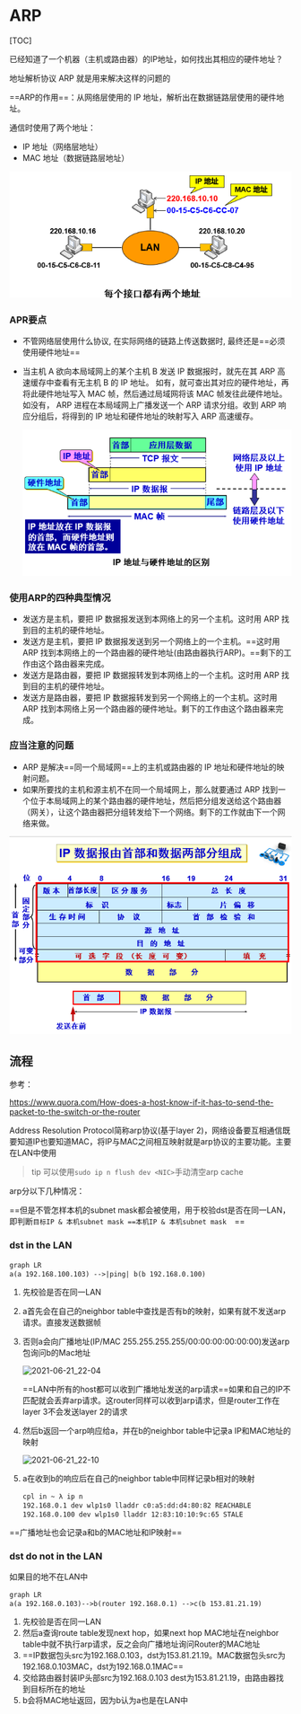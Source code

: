 # ARP

[TOC]

已经知道了一个机器（主机或路由器）的IP地址，如何找出其相应的硬件地址？

地址解析协议 ARP 就是用来解决这样的问题的

==ARP的作用==：从网络层使用的 IP 地址，解析出在数据链路层使用的硬件地址。

通信时使用了两个地址：

- IP 地址（网络层地址）
- MAC 地址（数据链路层地址）

<img src="..\..\..\imgs\_Net\计算机网络\Snipaste_2020-08-23_15-15-25.png" style="zoom:80%;" />

### APR要点

- 不管网络层使用什么协议, 在实际网络的链路上传送数据时, 最终还是==必须使用硬件地址==

- 当主机 A 欲向本局域网上的某个主机 B 发送 IP 数据报时，就先在其 ARP 高速缓存中查看有无主机 B 的 IP 地址。
  如有，就可查出其对应的硬件地址，再将此硬件地址写入 MAC 帧，然后通过局域网将该 MAC 帧发往此硬件地址。
  如没有， ARP 进程在本局域网上广播发送一个 ARP 请求分组。收到 ARP 响应分组后，将得到的 IP 地址和硬件地址的映射写入 ARP 高速缓存。

  <img src="..\..\..\imgs\_Net\计算机网络\Snipaste_2020-08-23_15-16-20.png" style="zoom:80%;" />

### 使用ARP的四种典型情况

- 发送方是主机，要把 IP 数据报发送到本网络上的另一个主机。这时用 ARP 找到目的主机的硬件地址。 
- 发送方是主机，要把 IP 数据报发送到另一个网络上的一个主机。==这时用 ARP 找到本网络上的一个路由器的硬件地址(由路由器执行ARP)。==剩下的工作由这个路由器来完成。 
- 发送方是路由器，要把 IP 数据报转发到本网络上的一个主机。这时用 ARP 找到目的主机的硬件地址。 
- 发送方是路由器，要把 IP 数据报转发到另一个网络上的一个主机。这时用 ARP 找到本网络上另一个路由器的硬件地址。剩下的工作由这个路由器来完成。 

### 应当注意的问题

- ARP 是解决==同一个局域网==上的主机或路由器的 IP 地址和硬件地址的映射问题。
- 如果所要找的主机和源主机不在同一个局域网上，那么就要通过 ARP 找到一个位于本局域网上的某个路由器的硬件地址，然后把分组发送给这个路由器（网关），让这个路由器把分组转发给下一个网络。剩下的工作就由下一个网络来做。

<img src="..\..\..\imgs\_Net\计算机网络\Snipaste_2020-08-23_17-27-20.png" style="zoom:80%;" />

## 流程

参考：

https://www.quora.com/How-does-a-host-know-if-it-has-to-send-the-packet-to-the-switch-or-the-router

Address Resolution Protocol简称arp协议(基于layer 2)，网络设备要互相通信既要知道IP也要知道MAC，将IP与MAC之间相互映射就是arp协议的主要功能。主要在LAN中使用

> tip 可以使用`sudo ip n flush dev <NIC>`手动清空arp cache

arp分以下几种情况：

==但是不管怎样本机的subnet mask都会被使用，用于校验dst是否在同一LAN，即判断`目标IP & 本机subnet mask ==本机IP & 本机subnet mask  `==

### dst in the LAN

```mermaid
graph LR
a(a 192.168.100.103) -->|ping| b(b 192.168.0.100)
```

1. 先校验是否在同一LAN

2. a首先会在自己的neighbor table中查找是否有b的映射，如果有就不发送arp请求。直接发送数据帧

3. 否则a会向广播地址(IP/MAC 255.255.255.255/00:00:00:00:00:00)发送arp包询问b的Mac地址

   ![2021-06-21_22-04](https://cdn.jsdelivr.net/gh/dhay3/image-repo@master/20210601/2021-06-21_22-04.28k56b6upfq.png)

   ==LAN中所有的host都可以收到广播地址发送的arp请求==如果和自己的IP不匹配就会丢弃arp请求。这router同样可以收到arp请求，但是router工作在layer 3不会发送layer 2的请求

4. 然后b返回一个arp响应给a，并在b的neighbor table中记录a IP和MAC地址的映射

   ![2021-06-21_22-10](https://cdn.jsdelivr.net/gh/dhay3/image-repo@master/20210601/2021-06-21_22-10.6byw4e6y4bs0.png)

5. a在收到b的响应后在自己的neighbor table中同样记录b相对的映射

   ```
   cpl in ~ λ ip n
   192.168.0.1 dev wlp1s0 lladdr c0:a5:dd:d4:80:82 REACHABLE
   192.168.0.100 dev wlp1s0 lladdr 12:83:10:10:9c:65 STALE
   ```

==广播地址也会记录a和b的MAC地址和IP映射==

### dst do not in the LAN

如果目的地不在LAN中

```mermaid
graph LR
a(a 192.168.0.103)-->b(router 192.168.0.1) -->c(b 153.81.21.19)
```

1. 先校验是否在同一LAN
2. 然后a查询route table发现next hop，如果next hop MAC地址在neighbor table中就不执行arp请求，反之会向广播地址询问Router的MAC地址
3. ==IP数据包头src为192.168.0.103，dst为153.81.21.19。MAC数据包头src为192.168.0.103MAC，dst为192.168.0.1MAC==
4. 交给路由器封装IP头部src为192.168.0.103 dest为153.81.21.19，由路由器找到目标所在的地址
5. b会将MAC地址返回，因为b认为a也是在LAN中

